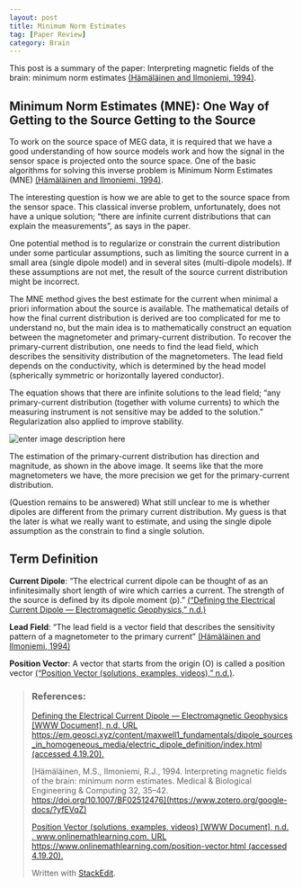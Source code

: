 ```yaml
---
layout: post
title: Minimum Norm Estimates
tag: [Paper Review]
category: Brain
---
```


This post is a summary of the paper: Interpreting magnetic fields of the brain: minimum norm estimates [(Hämäläinen and Ilmoniemi, 1994)](https://www.zotero.org/google-docs/?jt8HpZ).
## Minimum Norm Estimates (MNE): One Way of Getting to the Source Getting to the Source

To work on the source space of MEG data, it is required that we have a good understanding of how source models work and how the signal in the sensor space is projected onto the source space. One of the basic algorithms for solving this inverse problem is Minimum Norm Estimates (MNE) [(Hämäläinen and Ilmoniemi, 1994)](https://www.zotero.org/google-docs/?1psagd).

The interesting question is how we are able to get to the source space from the sensor space. This classical inverse problem, unfortunately, does not have a unique solution; “there are infinite current distributions that can explain the measurements”, as says in the paper.

One potential method is to regularize or constrain the current distribution under some particular assumptions, such as limiting the source current in a small area (single dipole model) and in several sites (multi-dipole models). If these assumptions are not met, the result of the source current distribution might be incorrect.

The MNE method gives the best estimate for the current when minimal a priori information about the source is available. The mathematical details of how the final current distribution is derived are too complicated for me to understand no, but the main idea is to mathematically construct an equation between the magnetometer and primary-current distribution. To recover the primary-current distribution, one needs to find the lead field, which describes the sensitivity distribution of the magnetometers. The lead field depends on the conductivity, which is determined by the head model (spherically symmetric or horizontally layered conductor).

The equation shows that there are infinite solutions to the lead field; “any primary-current distribution (together with volume currents) to which the measuring instrument is not sensitive may be added to the solution.” Regularization also applied to improve stability.

![enter image description here](https://lh3.googleusercontent.com/en4bn7B1U70bjzY4jrkXdUrvY0WOikGDYsaM02GKrYCWg1aVaE9swr8c0gCyLPpigDXwrfmB494cGDHc2on9bogfrrvF7mrK7OuZdeLoXRL36iGSTXLodKqEcT_YkuT--AqwlsiMTBlINE4XKUYCEfTjR0iRsvK8YvOtadFRzUWRi4qOhMe3NRvVcU18eAu4GQir9pJd1ZwV6k39quPDc1mqyG4uKUXkemn_YdOy_tHC_8IJuQ3QSBx6hthUPOB_iVeMDpSrK7Jyn1xehblu5mBL9nIIuWnvH64vKnupKHSA5ZGu-_9rC3D8eoBW8tBY9GdG_RaETbTaUs9kL0U33WGvnSc0EgO-FbsveNvLmD1qJGwRTyydwGJ0o-e25Yf3hrs6XNfvjQGqbnnoM7Y-Kc5flb-aJ8fMs2g06of3jB4iEDEfLo8bRDeJCnDWMe1wN31uptRFPJcSe7wIY4RGLQl5qf7w7Tw1Ytr4o7QDExdGZB2Qnml-zTVA121ADYvlJzW-HjUSKJQYSN_OS0R89PPAFbLUv63k54uFTCQn7BRWMhsA-p4a7xSDwKOeOFecJDL4e6qp_CDbDiIlD9_8l49AjYBFC0qZkN8JDocZF_huqfLDfQf0C9Q139OHA3H4bdOEs5EsjCWzry3_vt9qB2UVLpKeEgOMtNs8FCYzi99GdYZxQeYGBSZfPSLw=w942-h1660-no)

The estimation of the primary-current distribution has direction and magnitude, as shown in the above image. It seems like that the more magnetometers we have, the more precision we get for the primary-current distribution. 

(Question remains to be answered) What still unclear to me is whether dipoles are different from the primary current distribution. My guess is that the later is what we really want to estimate, and using the single dipole assumption as the constrain to find a single solution.

## Term Definition

**Current Dipole**: “The electrical current dipole can be thought of as an infinitesimally short length of wire which carries a current. The strength of the source is defined by its dipole moment (p).” [(“Defining the Electrical Current Dipole — Electromagnetic Geophysics,” n.d.)](https://www.zotero.org/google-docs/?cRwnor)

**Lead Field**: “The lead field is a vector field that describes the sensitivity pattern of a magnetometer to the primary current” [(Hämäläinen and Ilmoniemi, 1994)](https://www.zotero.org/google-docs/?HDB2Bl)

**Position Vector**: A vector that starts from the origin (O) is called a position vector [(“Position Vector (solutions, examples, videos),” n.d.)](https://www.zotero.org/google-docs/?L3F8dd).

>### References:
>[Defining the Electrical Current Dipole — Electromagnetic Geophysics [WWW Document], n.d. URL https://em.geosci.xyz/content/maxwell1_fundamentals/dipole_sources_in_homogeneous_media/electric_dipole_definition/index.html (accessed 4.19.20).](https://www.zotero.org/google-docs/?yfEVqZ)
>
> [Hämäläinen, M.S., Ilmoniemi, R.J., 1994. Interpreting magnetic fields of the brain: minimum norm estimates. Medical & Biological Engineering & Computing 32, 35–42. https://doi.org/10.1007/BF02512476](https://www.zotero.org/google-docs/?yfEVqZ)
>
> [Position Vector (solutions, examples, videos) [WWW Document], n.d. . www.onlinemathlearning.com. URL https://www.onlinemathlearning.com/position-vector.html (accessed 4.19.20).](https://www.zotero.org/google-docs/?yfEVqZ)
>
> Written with [StackEdit](https://stackedit.io/).
<!--stackedit_data:
eyJoaXN0b3J5IjpbMzkxODk3MjQzLDIwOTU0Njc0ODQsLTIwOT
czODU1MzgsNzYzOTgzNzIyLDM2NzAxODUwOCwxMDQ0NDg4OTgx
LDMwODE0Mjg5NCwtMTgwMjQyNzUzOSwxNjE5MDQxMjk1XX0=
-->